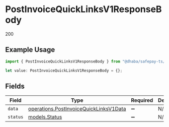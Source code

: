 # PostInvoiceQuickLinksV1ResponseBody

200

## Example Usage

```typescript
import { PostInvoiceQuickLinksV1ResponseBody } from "@dhaba/safepay-ts/models/operations";

let value: PostInvoiceQuickLinksV1ResponseBody = {};
```

## Fields

| Field                                                                                            | Type                                                                                             | Required                                                                                         | Description                                                                                      |
| ------------------------------------------------------------------------------------------------ | ------------------------------------------------------------------------------------------------ | ------------------------------------------------------------------------------------------------ | ------------------------------------------------------------------------------------------------ |
| `data`                                                                                           | [operations.PostInvoiceQuickLinksV1Data](../../models/operations/postinvoicequicklinksv1data.md) | :heavy_minus_sign:                                                                               | N/A                                                                                              |
| `status`                                                                                         | [models.Status](../../models/status.md)                                                          | :heavy_minus_sign:                                                                               | N/A                                                                                              |